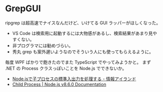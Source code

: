 # GrepGUI
ripgrep は超高速でナイスなんだけど、いけてる GUI ラッパーがほしくなった。
- VS Code は検索用に起動するには大物感があるし、検索結果があまり見やすくない。
- 非プログラマには勧めづらい。
- 秀丸 grep も案外遅いようなのでそういう人にも使ってもらえるように。

毎度 WPF ばかりで飽きたのでまた TypeScript でやってみようかと。
まず .NET の Process クラスっぽいことを Node.js でできないか。
- [Node.jsで子プロセスの標準入出力を処理する - 情報アイランド](http://info-i.net/child-process-spawn-stdio)
- [Child Process | Node.js v8.6.0 Documentation](https://nodejs.org/api/child_process.html)